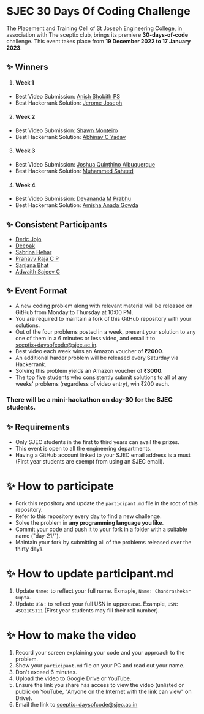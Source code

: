 # SJEC 30 Days Of Coding Challenge
The Placement and Training Cell of St Joseph Engineering College, in association with The sceptix club, brings its premiere <b>30-days-of-code</b> challenge. This event takes place from <b>19 December 2022 to 17 January 2023</b>.

## ✨ Winners
1. #### Week 1
- Best Video Submission: [Anish Shobith PS](https://github.com/Anish-Shobith)
- Best Hackerrank Solution: [Jerome Joseph](https://github.com/JeromeJoseph065)

2. #### Week 2
- Best Video Submission: [Shawn Monteiro](https://github.com/shawnmont772004)
- Best Hackerrank Solution: [Abhinav C Yadav](https://github.com/abhi-abhinav)

3. #### Week 3
- Best Video Submission: [Joshua Quinthino Albuquerque](https://github.com/JOSHUA5227)
- Best Hackerrank Solution: [Muhammed Saheed](https://github.com/MainKt)

4. #### Week 4
- Best Video Submission: [Devananda M Prabhu](https://github.com/devprabhu18)
- Best Hackerrank Solution: [Amisha Anada Gowda](https://github.com/Amisha-Ananda-Gowda)

## ✨ Consistent Participants
- [Deric Jojo](https://github.com/JackitudilinksG)
- [Deepak](https://github.com/deepakd28)
- [Sabrina Hehar](https://github.com/heharsabrina)
- [Pranavv Raja C P](https://github.com/pranavvraja)
- [Sanjana Bhat](https://github.com/sanju2728)
- [Adwaith Sajeev C](https://github.com/adwxith)

## ✨ Event Format
- A new coding problem along with relevant material will be released on GitHub from Monday to Thursday at 10:00 PM.
- You are required to maintain a fork of this GitHub repository with your solutions.
- Out of the four problems posted in a week, present your solution to any one of them in a 6 minutes or less video, and email it to sceptix+daysofcode@sjec.ac.in.
- Best video each week wins an Amazon voucher of <b>₹2000</b>.
- An additional harder problem will be released every Saturday via Hackerrank.
- Solving this problem yields an Amazon voucher of <b>₹3000</b>.
- The top five students who consistently submit solutions to all of any weeks&#39; problems (regardless of video entry), win ₹200 each.

### There will be a mini-hackathon on day-30 for the SJEC students.

## ✨ Requirements
- Only SJEC students in the first to third years can avail the prizes.
- This event is open to all the engineering departments.
- Having a GitHub account linked to your SJEC email address is a must (First year students are exempt from using an SJEC email).

# ✨ How to participate
- Fork this repository and update the `participant.md` file in the root of this repository.
- Refer to this repository every day to find a new challenge.
- Solve the problem in <b>any programming language you like</b>.
- Commit your code and push it to your fork in a folder with a suitable name ("day-21/").
- Maintain your fork by submitting all of the problems released over the thirty days.

# ✨ How to update participant.md
1. Update `Name:` to reflect your full name. Exmaple, `Name: Chandrashekar Gupta`.
2. Update `USN:` to reflect your full USN in uppercase. Example, `USN: 4SO21CS111` (First year students may fill their roll number).

# ✨ How to make the video
1. Record your screen explaining your code and your approach to the problem.
2. Show your `participant.md` file on your PC and read out your name.
3. Don't exceed 6 minutes.
4. Upload the video to Google Drive or YouTube.
5. Ensure the link you share has access to view the video (unlisted or public on YouTube, "Anyone on the Internet with the link can view" on Drive).
6. Email the link to sceptix+daysofcode@sjec.ac.in
